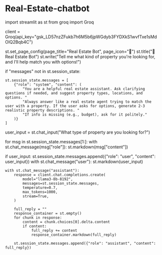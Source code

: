 # Real-Estate-chatbot
import streamlit as st
from groq import Groq

client = Groq(api_key="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")

st.set_page_config(page_title="Real Estate Bot", page_icon="🏡")
st.title("🏡 Real Estate Bot")
st.write("Tell me what kind of property you're looking for, and I'll help match you with options!")

if "messages" not in st.session_state:
    
    st.session_state.messages = [
        {"role": "system", "content": (
            "You are a helpful real estate assistant. Ask clarifying questions if needed, and suggest property types, locations, and options. "
            "Always answer like a real estate agent trying to match the user with a property. If the user asks for options, generate 2-3 realistic property descriptions. "
            "If info is missing (e.g., budget), ask for it politely."
        )}
    ]

user_input = st.chat_input("What type of property are you looking for?")


for msg in st.session_state.messages[1:]:
    with st.chat_message(msg["role"]):
        st.markdown(msg["content"])

if user_input:
    st.session_state.messages.append({"role": "user", "content": user_input})
    with st.chat_message("user"):
        st.markdown(user_input)

    with st.chat_message("assistant"):
        response = client.chat.completions.create(
            model="llama3-8b-8192",
            messages=st.session_state.messages,
            temperature=0.7,
            max_tokens=1000,
            stream=True,
        )

        full_reply = ""
        response_container = st.empty()
        for chunk in response:
            content = chunk.choices[0].delta.content
            if content:
                full_reply += content
                response_container.markdown(full_reply)

        st.session_state.messages.append({"role": "assistant", "content": full_reply})
